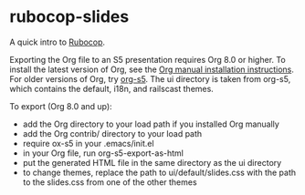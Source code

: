 # rubocop-slides

A quick intro to [Rubocop](https://github.com/bbatsov/rubocop).

Exporting the Org file to an S5 presentation requires Org 8.0 or higher. To install the latest version of Org, see the [Org manual installation instructions](http://orgmode.org/manual/Installation.html). For older versions of Org, try [org-s5](https://github.com/eschulte/org-S5). The ui directory is taken from org-s5, which contains the default, i18n, and railscast themes.

To export (Org 8.0 and up):
- add the Org directory to your load path if you installed Org manually
- add the Org contrib/ directory to your load path
- require ox-s5 in your .emacs/init.el
- in your Org file, run org-s5-export-as-html
- put the generated HTML file in the same directory as the ui directory
- to change themes, replace the path to ui/default/slides.css with the path to the slides.css from one of the other themes
